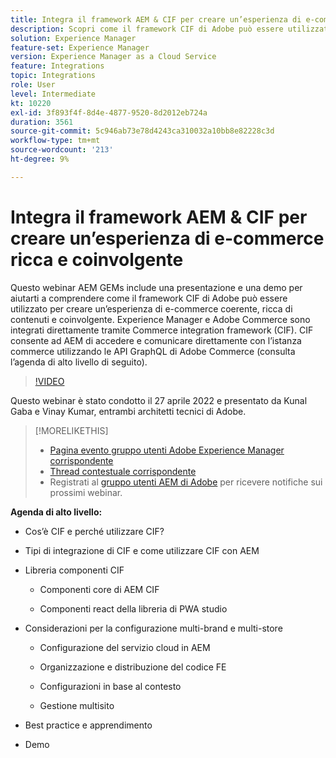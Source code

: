 ```yaml
---
title: Integra il framework AEM & CIF per creare un’esperienza di e-commerce ricca e coinvolgente
description: Scopri come il framework CIF di Adobe può essere utilizzato per creare un’esperienza di e-commerce coerente, ricca di contenuti e coinvolgente.
solution: Experience Manager
feature-set: Experience Manager
version: Experience Manager as a Cloud Service
feature: Integrations
topic: Integrations
role: User
level: Intermediate
kt: 10220
exl-id: 3f893f4f-8d4e-4877-9520-8d2012eb724a
duration: 3561
source-git-commit: 5c946ab73e78d4243ca310032a10bb8e82228c3d
workflow-type: tm+mt
source-wordcount: '213'
ht-degree: 9%

---
```


# Integra il framework AEM &amp; CIF per creare un’esperienza di e-commerce ricca e coinvolgente

Questo webinar AEM GEMs include una presentazione e una demo per aiutarti a comprendere come il framework CIF di Adobe può essere utilizzato per creare un’esperienza di e-commerce coerente, ricca di contenuti e coinvolgente. Experience Manager e Adobe Commerce sono integrati direttamente tramite Commerce integration framework (CIF). CIF consente ad AEM di accedere e comunicare direttamente con l’istanza commerce utilizzando le API GraphQL di Adobe Commerce (consulta l’agenda di alto livello di seguito).

>[!VIDEO](https://video.tv.adobe.com/v/342565/?quality=12&learn=on)

Questo webinar è stato condotto il 27 aprile 2022 e presentato da Kunal Gaba e Vinay Kumar, entrambi architetti tecnici di Adobe.

>[!MORELIKETHIS]
>
>* [Pagina evento gruppo utenti Adobe Experience Manager corrispondente](https://adobe.ly/3O0uXl5/)
>* [Thread contestuale corrispondente](https://adobe.ly/3jorz5r)
>* Registrati al [gruppo utenti AEM di Adobe](https://aem-augs.adobe.com/) per ricevere notifiche sui prossimi webinar.

**Agenda di alto livello:**

* Cos’è CIF e perché utilizzare CIF?

* Tipi di integrazione di CIF e come utilizzare CIF con AEM

* Libreria componenti CIF

   * Componenti core di AEM CIF

   * Componenti react della libreria di PWA studio

* Considerazioni per la configurazione multi-brand e multi-store

   * Configurazione del servizio cloud in AEM

   * Organizzazione e distribuzione del codice FE

   * Configurazioni in base al contesto

   * Gestione multisito

* Best practice e apprendimento

* Demo
